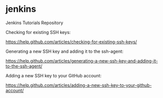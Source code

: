 # jenkins
Jenkins Tutorials Repository

Checking for existing SSH keys:

https://help.github.com/articles/checking-for-existing-ssh-keys/

Generating a new SSH key and adding it to the ssh-agent:

https://help.github.com/articles/generating-a-new-ssh-key-and-adding-it-to-the-ssh-agent/

Adding a new SSH key to your GitHub account:

https://help.github.com/articles/adding-a-new-ssh-key-to-your-github-account/

